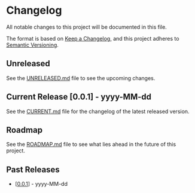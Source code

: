 # Changelog

All notable changes to this project will be documented in this file.

The format is based on [Keep a Changelog](https://keepachangelog.com/en/1.0.0/),
and this project adheres to [Semantic Versioning](https://semver.org/spec/v2.0.0.html).

## Unreleased

See the [UNRELEASED.md](.changelog/UNRELEASED.md) file to see the upcoming changes.

## Current Release [0.0.1] - yyyy-MM-dd

See the [CURRENT.md](.changelog/CURRENT.md) file for the changelog of the latest released version.

## Roadmap

See the [ROADMAP.md](.changelog/ROADMAP.md) file to see what lies ahead in the future of this project.

## Past Releases

- [[0.0.1](.changelog/CHANGELOG-0.0.1.md)] - yyyy-MM-dd
